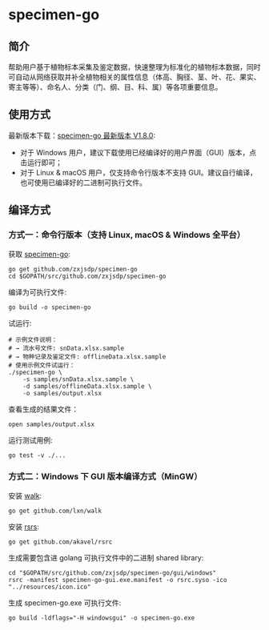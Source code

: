 # specimen-go

## 简介

帮助用户基于植物标本采集及鉴定数据，快速整理为标准化的植物标本数据，同时可自动从网络获取并补全植物相关的属性信息（体高、胸径、茎、叶、花、果实、寄主等等）、命名人、分类（门、纲、目、科、属）等各项重要信息。

## 使用方式

最新版本下载：[specimen-go 最新版本 V1.8.0](https://github.com/zxjsdp/specimen-go/releases):

- 对于 Windows 用户，建议下载使用已经编译好的用户界面（GUI）版本，点击运行即可；
- 对于 Linux & macOS 用户，仅支持命令行版本不支持 GUI。建议自行编译，也可使用已编译好的二进制可执行文件。


## 编译方式

### 方式一：命令行版本（支持 Linux, macOS & Windows 全平台）

获取 [specimen-go](https://github.com/zxjsdp/specimen-go):

    go get github.com/zxjsdp/specimen-go
    cd $GOPATH/src/github.com/zxjsdp/specimen-go

编译为可执行文件:

    go build -o specimen-go

试运行:

    # 示例文件说明：
    # → 流水号文件: snData.xlsx.sample
    # → 物种记录及鉴定文件: offlineData.xlsx.sample
    # 使用示例文件试运行：
    ./specimen-go \
        -s samples/snData.xlsx.sample \
        -d samples/offlineData.xlsx.sample \
        -o samples/output.xlsx

查看生成的结果文件：

    open samples/output.xlsx

运行测试用例:

    go test -v ./...


### 方式二：Windows 下 GUI 版本编译方式（MinGW）

安装 [walk](https://github.com/lxn/walk):

    go get github.com/lxn/walk
    
安装 [rsrs](https://github.com/akavel/rsrc):

    go get github.com/akavel/rsrc

生成需要包含进 golang 可执行文件中的二进制 shared library:

    cd "$GOPATH/src/github.com/zxjsdp/specimen-go/gui/windows"
    rsrc -manifest specimen-go-gui.exe.manifest -o rsrc.syso -ico "../resources/icon.ico"

生成 specimen-go.exe 可执行文件:

    go build -ldflags="-H windowsgui" -o specimen-go.exe
   

